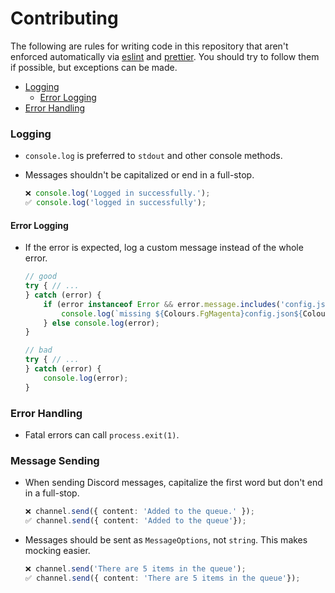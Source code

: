 # Contributing

The following are rules for writing code in this repository that aren't enforced automatically via [eslint](./.eslintrc.js) and [prettier](./.prettierrc.json). You should try to follow them if possible, but exceptions can be made.

- [Logging](#logging)
  - [Error Logging](#error-logging)
- [Error Handling](#error-handling)

### Logging
-   `console.log` is preferred to `stdout` and other console methods.
-   Messages shouldn't be capitalized or end in a full-stop.

    ```ts
    ❌ console.log('Logged in successfully.');
    ✅ console.log('logged in successfully');
    ```
#### Error Logging
-   If the error is expected, log a custom message instead of the whole error.
  
    ```ts
    // good
    try { // ...
    } catch (error) {
        if (error instanceof Error && error.message.includes('config.json')) {
            console.log(`missing ${Colours.FgMagenta}config.json${Colours.Reset} file in root directory`);
        } else console.log(error);
    }

    // bad
    try { // ...
    } catch (error) {
        console.log(error);
    }
    ```

### Error Handling
- Fatal errors can call `process.exit(1)`.

### Message Sending
- When sending Discord messages, capitalize the first word but don't end in a full-stop.
    ```ts
    ❌ channel.send({ content: 'Added to the queue.' });
    ✅ channel.send({ content: 'Added to the queue'});
    ```
- Messages should be sent as `MessageOptions`, not `string`. This makes mocking easier.

    ```ts
    ❌ channel.send('There are 5 items in the queue');
    ✅ channel.send({ content: 'There are 5 items in the queue'});
    ```